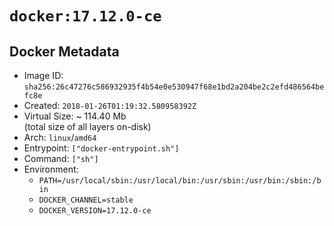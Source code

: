 # `docker:17.12.0-ce`

## Docker Metadata

- Image ID: `sha256:26c47276c586932935f4b54e0e530947f68e1bd2a204be2c2efd486564befc8e`
- Created: `2018-01-26T01:19:32.580958392Z`
- Virtual Size: ~ 114.40 Mb  
  (total size of all layers on-disk)
- Arch: `linux`/`amd64`
- Entrypoint: `["docker-entrypoint.sh"]`
- Command: `["sh"]`
- Environment:
  - `PATH=/usr/local/sbin:/usr/local/bin:/usr/sbin:/usr/bin:/sbin:/bin`
  - `DOCKER_CHANNEL=stable`
  - `DOCKER_VERSION=17.12.0-ce`
